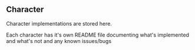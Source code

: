 ## Character

Character implementations are stored here.

Each character has it's own README file documenting what's implemented and what's not and any known issues/bugs
